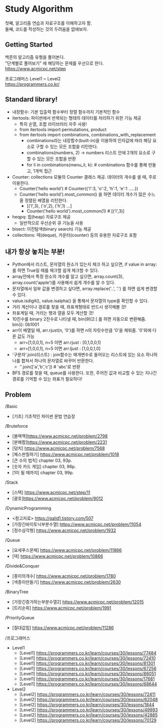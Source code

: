 # Study Algorithm

첫째, 알고리즘 연습과 자료구조를 이해하고자 함. <br>
둘째, 코드를 작성하는 것의 두려움을 없애보자. <br>

## Getting Started

백준의 알고리즘 유형을 풀어본다. <br>
"단계별로 풀어보기" 에 해당하는 문제를 우선으로 한다. <br>
https://www.acmicpc.net/step  <br>

프로그래머스 Level1 ~ Level2 <br>
https://programmers.co.kr/ <br>

## Standard library!
- 내장함수: 기본 입출력 함수부터 정렬 함수까지 기본적인 함수
- itertools: 파이썬에서 반복되는 형태의 데이터를 처리하기 위한 기능 제공
  - 특히 순열, 조합 라이브러리 자주 사용!
  - from itertools import permutations, product
  - from itertools import combinations, combinations_with_replacement
      - combinations라는 내장함수(built-in)을 이용하여 인자값에 따라 해당 요소로 구할 수 있는 모든 조합을 리턴한다.
      - combinations(numbers, 2) -> numbers 리스트 안에 2개의 요소로 구할 수 있는 모든 조합을 반환
      - for li in combinations(menu_li, k): # combinations 함수를 통해 만들고, 1개씩 접근
- Counter: collections 모듈의 Counter 클래스 제공. 데이터의 개수를 셀 때, 주로 이용한다.
  - Counter('hello world') # Counter({'l':3, 'o':2, 'h':1, 'e':1 .....})
  - Counter('hello world').most_common() 을 하면 데이터 개수가 많은 수느올 정렬된 배열을 리턴한다.
    - [('l',3), ('o',2), ('h',1) ...]
    - Counter('hello world').most_common(1) # [('l',3)]
- heqpq: 힙(heap) 자료구조 제공
  - 일반적으로 우선순위 큐 기능을 사용
- bisect: 이진탐색(binary search) 기능 제공
- collections: 덱(deque), 카운터(counter) 등의 유용한 자료구조 포함

## 내가 항상 놓치는 부분!
- Python에서 리스트, 문자열의 원소가 있는지 체크 하고 싶으면, if value in array: 를 하면 True일 때를 체크할 쉽게 체크할 수 있다.
- array안에서 특정 원소의 개수를 알고 싶으면, array.count(3), array.count('apple')를 사용해서 쉽게 개수를 알 수 있다.
- 문자열에서 일부 값을 변경하고 싶다면, array.replace('..', '.') 를 하면 쉽게 변경할 수 있다.
- value.isdigit(), value.isalpha() 을 통해서 문자열의 type을 확인할 수 있다.
- 거리 계산이나 경로를 찾을 때, 좌표계형태로 반드시 생각해볼 것!
- 좌표계일 때, 거리는 행과 열을 모두 계산할 것!
- 10진수를 binary 2진수로 나타낼 때, bin(9)[2:] 를 하면 자동으로 변환해줌. bin(i): 0b1001 
- arr이 배열일 때, arr.rjust(n, '0')를 하면 n의 자릿수만큼 '0'을 채워줌. '0'외에 다른 값도 가능
    - arr=[1,0,0,1], n=5 이면 arr.rjust : [0,1,0,0,1]
    - arr=[1,0,0,1], n=5 이면 arr.ljust : [1,0,0,1,0]
- '구분자'.join(리스트) : join함수는 매개변수로 들어오는 리스트에 있는 요소 하나하나를 합쳐서 하나의 문자열로 바꾸어 반환한다.
  - ''.join(['a','b','c']) # 'abc'로 반환
- BFS 경로를 찾을 때, queue를 사용한다. 또한, 주어진 값과 비교할 수 있는 지나간 경로를 기억할 수 있는 좌표가 필요하다!

## Problem
/Basic <br>
- [기초] 기초적인 파이썬 문법 연습장

/Bruteforce <br>
- [블랙잭]https://www.acmicpc.net/problem/2798 <br>
- [분해합]https://www.acmicpc.net/problem/2231 <br>
- [덩치] https://www.acmicpc.net/problem/7568 <br>
- [체스판칠하기] https://www.acmicpc.net/problem/1018 <br>
- [큰 수의 법칙] chapter 03, 93p. <br>
- [숫자 카드 게임] chapter 03, 96p. <br>
- [1이 될 때까지] chapter 03, 99p. <br>

/Stack <br>
- [스택] https://www.acmicpc.net/step/11 <br>
- [괄호]https://www.acmicpc.net/problem/9012 <br>

/DynamicProgramming <br>
- <참고자료> https://galid1.tistory.com/507 <br>
- [가장긴바이토닉부분수열] https://www.acmicpc.net/problem/11054 <br>
- [정수삼각형] https://www.acmicpc.net/problem/1932 <br>


/Queue <br>
- [요세푸스문제] https://www.acmicpc.net/problem/11866 <br>
- [덱] https://www.acmicpc.net/problem/10866 <br>

/Divide&Conquer <br>
- [종이의개수] https://www.acmicpc.net/problem/1780 <br>
- [색종이만들기] https://www.acmicpc.net/problem/2630 <br>

/BinaryTree <br>
- [가장긴증가하는부분수열2] https://www.acmicpc.net/problem/12015 <br>
- [트리순회] https://www.acmicpc.net/problem/1991

/PriorityQueue <br>
- [절대값힙] https://www.acmicpc.net/problem/11286 <br>

/프로그래머스 <br>
- Level1
  - [Level1] https://programmers.co.kr/learn/courses/30/lessons/77484<br>
  - [Level1] https://programmers.co.kr/learn/courses/30/lessons/72410<br>
  - [Level1] https://programmers.co.kr/learn/courses/30/lessons/81301<br>
  - [Level1] https://programmers.co.kr/learn/courses/30/lessons/67256<br>
  - [Level1] https://programmers.co.kr/learn/courses/30/lessons/86051<br>
  - [Level1] https://programmers.co.kr/learn/courses/30/lessons/17681<br>
  - [Level1] https://programmers.co.kr/learn/courses/30/lessons/68644<br>
- Level2
  - [Level2] https://programmers.co.kr/learn/courses/30/lessons/72411<br>
  - [Level2] https://programmers.co.kr/learn/courses/30/lessons/62048<br>
  - [Level2] https://programmers.co.kr/learn/courses/30/lessons/1844<br>
  - [Level2] https://programmers.co.kr/learn/courses/30/lessons/49993<br>
  - [Level2] https://programmers.co.kr/learn/courses/30/lessons/42885<br>
  - [Level2] https://programmers.co.kr/learn/courses/30/lessons/70129<br>